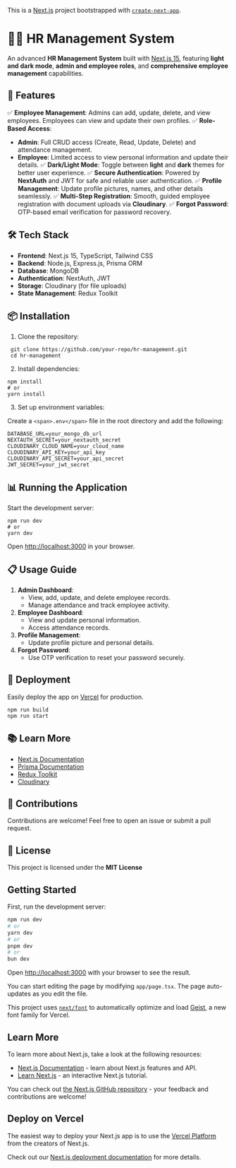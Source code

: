 This is a [Next.js](https://nextjs.org) project bootstrapped with [`create-next-app`](https://nextjs.org/docs/app/api-reference/cli/create-next-app).

# 🧑‍💼 HR Management System

An advanced **HR Management System** built with [Next.js 15](https://nextjs.org), featuring **light and dark mode**, **admin and employee roles**, and **comprehensive employee management** capabilities.

## 🚀 Features

✅ **Employee Management**: Admins can add, update, delete, and view employees. Employees can view and update their own profiles.
✅ **Role-Based Access**:

* **Admin**: Full CRUD access (Create, Read, Update, Delete) and attendance management.
* **Employee**: Limited access to view personal information and update their details.
  ✅ **Dark/Light Mode**: Toggle between **light** and **dark** themes for better user experience.
  ✅ **Secure Authentication**: Powered by **NextAuth** and JWT for safe and reliable user authentication.
  ✅ **Profile Management**: Update profile pictures, names, and other details seamlessly.
  ✅ **Multi-Step Registration**: Smooth, guided employee registration with document uploads via **Cloudinary**.
  ✅ **Forgot Password**: OTP-based email verification for password recovery.

## 🛠️ Tech Stack

* **Frontend**: Next.js 15, TypeScript, Tailwind CSS
* **Backend**: Node.js, Express.js, Prisma ORM
* **Database**: MongoDB
* **Authentication**: NextAuth, JWT
* **Storage**: Cloudinary (for file uploads)
* **State Management**: Redux Toolkit

## 📦 Installation

1. Clone the repository:

```
 git clone https://github.com/your-repo/hr-management.git
 cd hr-management
```

2. Install dependencies:

```
npm install
# or
yarn install
```

3. Set up environment variables:

Create a `<span>.env</span>` file in the root directory and add the following:

```
DATABASE_URL=your_mongo_db_url
NEXTAUTH_SECRET=your_nextauth_secret
CLOUDINARY_CLOUD_NAME=your_cloud_name
CLOUDINARY_API_KEY=your_api_key
CLOUDINARY_API_SECRET=your_api_secret
JWT_SECRET=your_jwt_secret
```

## 📊 Running the Application

Start the development server:

```
npm run dev
# or
yarn dev
```

Open [http://localhost:3000](http://localhost:3000) in your browser.

## 📋 Usage Guide

1. **Admin Dashboard**:
   * View, add, update, and delete employee records.
   * Manage attendance and track employee activity.
2. **Employee Dashboard**:
   * View and update personal information.
   * Access attendance records.
3. **Profile Management**:
   * Update profile picture and personal details.
4. **Forgot Password**:
   * Use OTP verification to reset your password securely.

## 🚀 Deployment

Easily deploy the app on [Vercel](https://vercel.com/new) for production.

```
npm run build
npm run start
```

## 📚 Learn More

* [Next.js Documentation](https://nextjs.org/docs)
* [Prisma Documentation]()
* [Redux Toolkit]()
* [Cloudinary]()

## 🤝 Contributions

Contributions are welcome! Feel free to open an issue or submit a pull request.

## 📜 License

This project is licensed under the **MIT License**

## Getting Started

First, run the development server:

```bash
npm run dev
# or
yarn dev
# or
pnpm dev
# or
bun dev
```

Open [http://localhost:3000](http://localhost:3000) with your browser to see the result.

You can start editing the page by modifying `app/page.tsx`. The page auto-updates as you edit the file.

This project uses [`next/font`](https://nextjs.org/docs/app/building-your-application/optimizing/fonts) to automatically optimize and load [Geist](https://vercel.com/font), a new font family for Vercel.

## Learn More

To learn more about Next.js, take a look at the following resources:

- [Next.js Documentation](https://nextjs.org/docs) - learn about Next.js features and API.
- [Learn Next.js](https://nextjs.org/learn) - an interactive Next.js tutorial.

You can check out [the Next.js GitHub repository](https://github.com/vercel/next.js) - your feedback and contributions are welcome!

## Deploy on Vercel

The easiest way to deploy your Next.js app is to use the [Vercel Platform](https://vercel.com/new?utm_medium=default-template&filter=next.js&utm_source=create-next-app&utm_campaign=create-next-app-readme) from the creators of Next.js.

Check out our [Next.js deployment documentation](https://nextjs.org/docs/app/building-your-application/deploying) for more details.
